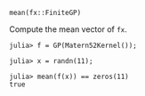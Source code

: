 ```
mean(fx::FiniteGP)
```

Compute the mean vector of `fx`.

```jldoctest
julia> f = GP(Matern52Kernel());

julia> x = randn(11);

julia> mean(f(x)) == zeros(11)
true
```
